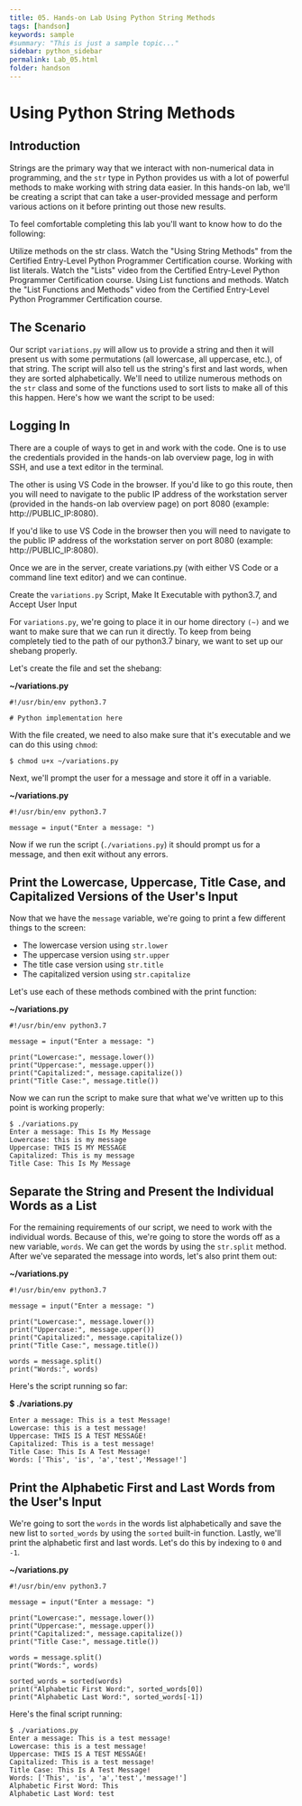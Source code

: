 ```yaml
---
title: 05. Hands-on Lab Using Python String Methods
tags: [handson]
keywords: sample
#summary: "This is just a sample topic..."
sidebar: python_sidebar
permalink: Lab_05.html
folder: handson
---
```


# Using Python String Methods

## Introduction

Strings are the primary way that we interact with non-numerical data in programming, and the `str` type in Python provides us with a lot of powerful methods to make working with string data easier. In this hands-on lab, we'll be creating a script that can take a user-provided message and perform various actions on it before printing out those new results.

To feel comfortable completing this lab you'll want to know how to do the following:

Utilize methods on the str class. Watch the "Using String Methods" from the Certified Entry-Level Python Programmer Certification course.
Working with list literals. Watch the "Lists" video from the Certified Entry-Level Python Programmer Certification course.
Using List functions and methods. Watch the "List Functions and Methods" video from the Certified Entry-Level Python Programmer Certification course.

## The Scenario

Our script `variations.py` will allow us to provide a string and then it will present us with some permutations (all lowercase, all 
uppercase, etc.), of that string. The script will also tell us the string's first and last words, when they are sorted alphabetically. We'll need to utilize numerous methods on the `str` class and some of the functions used to sort lists to make all of this this happen. Here's how we want the script to be used:

## Logging In

There are a couple of ways to get in and work with the code. One is to use the credentials provided in the hands-on lab overview page, log in with SSH, and use a text editor in the terminal.

The other is using VS Code in the browser. If you'd like to go this route, then you will need to navigate to the public IP address of the workstation server (provided in the hands-on lab overview page) on port 8080 (example: http://PUBLIC_IP:8080).

If you'd like to use VS Code in the browser then you will need to navigate to the public IP address of the workstation server on port 8080 (example: http://PUBLIC_IP:8080).

Once we are in the server, create variations.py (with either VS Code or a command line text editor) and we can continue.

Create the `variations.py` Script, Make It Executable with python3.7, and Accept User Input

For `variations.py`, we're going to place it in our home directory `(~)` and we want to make sure that we can run it directly. To keep from being completely tied to the path of our python3.7 binary, we want to set up our shebang properly.

Let's create the file and set the shebang:

**~/variations.py**

```
#!/usr/bin/env python3.7

# Python implementation here
```

With the file created, we need to also make sure that it's executable and we can do this using `chmod`:

```
$ chmod u+x ~/variations.py
```

Next, we'll prompt the user for a message and store it off in a variable.

**~/variations.py**

```
#!/usr/bin/env python3.7

message = input("Enter a message: ")
```

Now if we run the script (`./variations.py`) it should prompt us for a message, and then exit without any errors.

## Print the Lowercase, Uppercase, Title Case, and Capitalized Versions of the User's Input

Now that we have the `message` variable, we're going to print a few different things to the screen:

* The lowercase version using `str.lower`
* The uppercase version using `str.upper`
* The title case version using `str.title`
* The capitalized version using `str.capitalize`

Let's use each of these methods combined with the print function:

**~/variations.py**

```
#!/usr/bin/env python3.7

message = input("Enter a message: ")

print("Lowercase:", message.lower())
print("Uppercase:", message.upper())
print("Capitalized:", message.capitalize())
print("Title Case:", message.title())
```

Now we can run the script to make sure that what we've written up to this point is working properly:

```
$ ./variations.py
Enter a message: This Is My Message
Lowercase: this is my message
Uppercase: THIS IS MY MESSAGE
Capitalized: This is my message
Title Case: This Is My Message
```

## Separate the String and Present the Individual Words as a List

For the remaining requirements of our script, we need to work with the individual words. Because of this, we're going to store the words off as a new variable, `words`. We can get the words by using the `str.split` method. After we've separated the message into words, let's also print them out:

**~/variations.py**

```
#!/usr/bin/env python3.7

message = input("Enter a message: ")

print("Lowercase:", message.lower())
print("Uppercase:", message.upper())
print("Capitalized:", message.capitalize())
print("Title Case:", message.title())

words = message.split()
print("Words:", words)
```

Here's the script running so far:

**$ ./variations.py**

```
Enter a message: This is a test Message!
Lowercase: this is a test message!
Uppercase: THIS IS A TEST MESSAGE!
Capitalized: This is a test message!
Title Case: This Is A Test Message!
Words: ['This', 'is', 'a','test','Message!']
```

## Print the Alphabetic First and Last Words from the User's Input

We're going to sort the `words` in the words list alphabetically and save the new list to `sorted_words` by using the `sorted` built-in function. Lastly, we'll print the alphabetic first and last words. Let's do this by indexing to `0` and `-1`.

**~/variations.py**

```
#!/usr/bin/env python3.7

message = input("Enter a message: ")

print("Lowercase:", message.lower())
print("Uppercase:", message.upper())
print("Capitalized:", message.capitalize())
print("Title Case:", message.title())

words = message.split()
print("Words:", words)

sorted_words = sorted(words)
print("Alphabetic First Word:", sorted_words[0])
print("Alphabetic Last Word:", sorted_words[-1])
```

Here's the final script running:

```
$ ./variations.py
Enter a message: This is a test message!
Lowercase: this is a test message!
Uppercase: THIS IS A TEST MESSAGE!
Capitalized: This is a test message!
Title Case: This Is A Test Message!
Words: ['This', 'is', 'a','test','message!']
Alphabetic First Word: This
Alphabetic Last Word: test
```